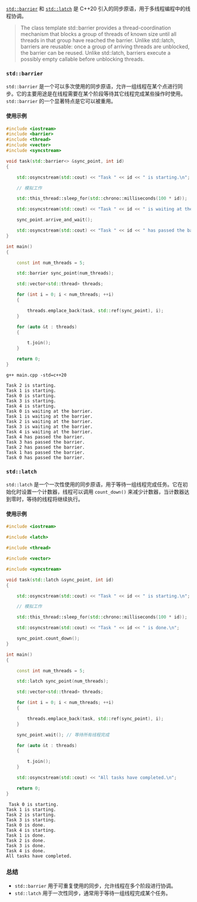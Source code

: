 <!-- [TOC] -->

[`std::barrier`](https://en.cppreference.com/w/cpp/thread/barrier "`std::barrier`") 和 [`std::latch`](https://en.cppreference.com/w/cpp/thread/latch "`std::latch`") 是 C++20 引入的同步原语，用于多线程编程中的线程协调。

> The class template std::barrier provides a thread-coordination mechanism that blocks a group of threads of known size until all threads in that group have reached the barrier. Unlike std::latch, barriers are reusable: once a group of arriving threads are unblocked, the barrier can be reused. Unlike std::latch, barriers execute a possibly empty callable before unblocking threads.

### `std::barrier`

`std::barrier` 是一个可以多次使用的同步原语，允许一组线程在某个点进行同步。它的主要用途是在线程需要在某个阶段等待其它线程完成某些操作时使用。`std::barrier` 的一个显著特点是它可以被重用。

#### 使用示例

```cpp
#include <iostream>
#include <barrier>
#include <thread>
#include <vector>
#include <syncstream>

void task(std::barrier<> &sync_point, int id)
{

    std::osyncstream(std::cout) << "Task " << id << " is starting.\n";

    // 模拟工作

    std::this_thread::sleep_for(std::chrono::milliseconds(100 * id));

    std::osyncstream(std::cout) << "Task " << id << " is waiting at the barrier.\n";

    sync_point.arrive_and_wait();

    std::osyncstream(std::cout) << "Task " << id << " has passed the barrier.\n";
}

int main()
{

    const int num_threads = 5;

    std::barrier sync_point(num_threads);

    std::vector<std::thread> threads;

    for (int i = 0; i < num_threads; ++i)
    {

        threads.emplace_back(task, std::ref(sync_point), i);
    }

    for (auto &t : threads)
    {

        t.join();
    }

    return 0;
}
```

```
g++ main.cpp -std=c++20
```

```
Task 2 is starting.
Task 1 is starting.
Task 0 is starting.
Task 3 is starting.
Task 4 is starting.
Task 0 is waiting at the barrier.
Task 1 is waiting at the barrier.
Task 2 is waiting at the barrier.
Task 3 is waiting at the barrier.
Task 4 is waiting at the barrier.
Task 4 has passed the barrier.
Task 3 has passed the barrier.
Task 2 has passed the barrier.
Task 1 has passed the barrier.
Task 0 has passed the barrier.
```

### `std::latch`

`std::latch` 是一个一次性使用的同步原语，用于等待一组线程完成任务。它在初始化时设置一个计数器，线程可以调用 `count_down()` 来减少计数器，当计数器达到零时，等待的线程将继续执行。

#### 使用示例

```cpp
#include <iostream>

#include <latch>

#include <thread>

#include <vector>

#include <syncstream>

void task(std::latch &sync_point, int id)
{

    std::osyncstream(std::cout) << "Task " << id << " is starting.\n";

    // 模拟工作

    std::this_thread::sleep_for(std::chrono::milliseconds(100 * id));

    std::osyncstream(std::cout) << "Task " << id << " is done.\n";

    sync_point.count_down();
}

int main()
{

    const int num_threads = 5;

    std::latch sync_point(num_threads);

    std::vector<std::thread> threads;

    for (int i = 0; i < num_threads; ++i)
    {

        threads.emplace_back(task, std::ref(sync_point), i);
    }

    sync_point.wait(); // 等待所有线程完成

    for (auto &t : threads)
    {

        t.join();
    }

    std::osyncstream(std::cout) << "All tasks have completed.\n";

    return 0;
}
```

```
 Task 0 is starting.
Task 1 is starting.
Task 2 is starting.
Task 3 is starting.
Task 0 is done.
Task 4 is starting.
Task 1 is done.
Task 2 is done.
Task 3 is done.
Task 4 is done.
All tasks have completed.
```

### 总结

- `std::barrier` 用于可重复使用的同步，允许线程在多个阶段进行协调。
- `std::latch` 用于一次性同步，通常用于等待一组线程完成某个任务。
